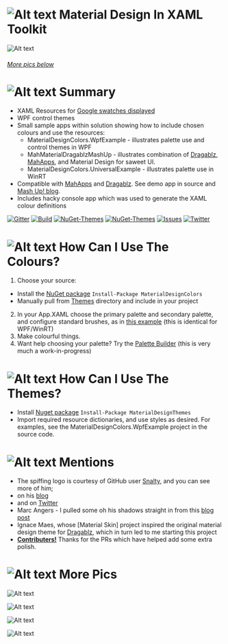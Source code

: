 

# ![Alt text](https://raw.githubusercontent.com/ButchersBoy/MaterialDesignInXamlToolkit/master/web/images/MD4XAML64.png "Material Design In XAML Toolkit") Material Design In XAML Toolkit

![Alt text](https://raw.githubusercontent.com/ButchersBoy/MaterialDesignInXamlToolkit/master/web/images/MashUp.gif "Material Design Demo")

###### [More pics below](#MorePics)

# ![Alt text](https://raw.githubusercontent.com/ButchersBoy/MaterialDesignInXamlToolkit/master/web/images/MD4XAML28.png "Summary") Summary

 * XAML Resources for [Google swatches displayed](http://www.google.co.uk/design/spec/style/color.html#color-ui-color-application)
 * WPF control themes
 * Small sample apps within solution showing how to include chosen colours and use the resources:
   * MaterialDesignColors.WpfExample - illustrates palette use and control themes in WPF
   * MahMaterialDragablzMashUp - illustrates combination of [Dragablz](https://github.com/ButchersBoy/Dragablz), [MahApps](https://github.com/MahApps/MahApps.Metro), and Material Design for saweet UI.
   * MaterialDesignColors.UniversalExample - illustrates palette use in WinRT
 * Compatible with [MahApps](http://mahapps.com) and [Dragablz](https://github.com/ButchersBoy/Dragablz).  See demo app in source and [Mash Up! blog](http://dragablz.net/2015/02/25/material-design-in-xaml-mash-up/).
 * Includes hacky console app which was used to generate the XAML colour definitions

[![Gitter](https://img.shields.io/badge/Gitter-Join%20Chat-green.svg?style=flat-square)](https://gitter.im/ButchersBoy/MaterialDesignInXamlToolkit)
[![Build](https://img.shields.io/appveyor/ci/ButchersBoy/MaterialDesignInXamlToolkit.svg?style=flat-square)](https://ci.appveyor.com/project/ButchersBoy/materialdesigninxamltoolkit)
[![NuGet-Themes](https://img.shields.io/nuget/dt/MaterialDesignThemes.svg?label=NuGet-Themes&style=flat-square)](https://www.nuget.org/packages/MaterialDesignThemes/)
[![NuGet-Themes](https://img.shields.io/nuget/dt/MaterialDesignColors.svg?label=NuGet-Colors&style=flat-square)](https://www.nuget.org/packages/MaterialDesignColors/)
[![Issues](https://img.shields.io/github/issues/ButchersBoy/MaterialDesignInXamlToolkit.svg?style=flat-square)](https://github.com/ButchersBoy/MaterialDesignInXamlToolkit/issues)
[![Twitter](https://img.shields.io/badge/twitter-%40james__willock-55acee.svg?style=flat-square)](https://twitter.com/James_Willock)

# ![Alt text](https://raw.githubusercontent.com/ButchersBoy/MaterialDesignInXamlToolkit/master/web/images/MD4XAML28.png "How Can I Use The Colours?") How Can I Use The Colours?

1. Choose your source:
 * Install the [NuGet package](https://www.nuget.org/packages/MaterialDesignColors/) ```Install-Package MaterialDesignColors```
 * Manually pull from [Themes](https://github.com/ButchersBoy/MaterialDesignColorsInXamlToolkit/tree/master/Themes) directory and include in your project
2. In your App.XAML choose the primary palette and secondary palette, and configure standard brushes, as in [this example](https://github.com/ButchersBoy/MaterialDesignColorsInXamlToolkit/blob/master/MaterialDesignColors.UniversalExample/App.xaml) (this is identical for WPF/WinRT)
3. Make colourful things.
4. Want help choosing your palette? Try the [Palette Builder](https://rawgit.com/ButchersBoy/MaterialDesignInXamlToolkit/master/web/PaletteBuilder.html) (this is very much a work-in-progress)
 
# ![Alt text](https://raw.githubusercontent.com/ButchersBoy/MaterialDesignInXamlToolkit/master/web/images/MD4XAML28.png "How Can I Use The Themes?") How Can I Use The Themes?

* Install [Nuget package](https://www.nuget.org/packages/MaterialDesignThemes/) ```Install-Package MaterialDesignThemes```
* Import required resource dictionaries, and use styles as desired.  For examples, see the MaterialDesignColors.WpfExample project in the source code.

# ![Alt text](https://raw.githubusercontent.com/ButchersBoy/MaterialDesignInXamlToolkit/master/web/images/MD4XAML28.png "Mentions") Mentions

* The spiffing logo is courtesy of GitHub user [Snalty](https://github.com/snalty), and you can see more of him;
 * on his [blog](http://holothere.tumblr.com/)
 * and on [Twitter](https://twitter.com/snalty)
* Marc Angers - I pulled some oh his shadows straight in from this [blog post](http://marcangers.com/material-design-shadows-in-wpf/)
* Ignace Maes, whose [Material Skin] project inspired the original material design theme for [Dragablz](https://github.com/ButchersBoy/Dragablz), which in turn led to me starting this project
* **[Contributers!](https://github.com/ButchersBoy/MaterialDesignInXamlToolkit/graphs/contributors)**  Thanks for the PRs which have helped add some extra polish.  

# <a name="MorePics"></a>![Alt text](https://raw.githubusercontent.com/ButchersBoy/MaterialDesignInXamlToolkit/master/web/images/MD4XAML28.png "More Pics") More Pics

![Alt text](https://raw.githubusercontent.com/ButchersBoy/MaterialDesignInXamlToolkit/master/web/images/ClockDemo.gif "Clock Demo")

![Alt text](https://raw.githubusercontent.com/ButchersBoy/MaterialDesignInXamlToolkit/master/web/images/DatePicker.gif "Date Picker & Calendar")

![Alt text](https://raw.githubusercontent.com/ButchersBoy/MaterialDesignInXamlToolkit/master/web/images/FieldsDemo.gif "Fields Demo")

![Alt text](https://dragablz.files.wordpress.com/2015/02/materialdesigndemo23.png "Material Design Themes")

